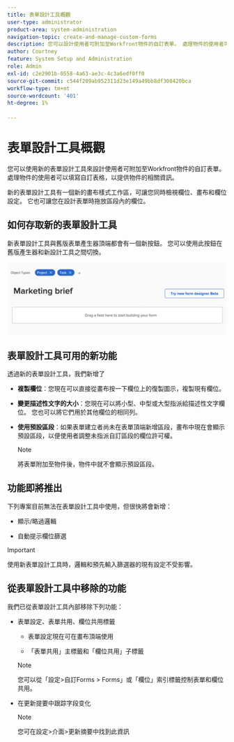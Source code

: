 ```yaml
---
title: 表單設計工具概觀
user-type: administrator
product-area: system-administration
navigation-topic: create-and-manage-custom-forms
description: 您可以設計使用者可附加至Workfront物件的自訂表單。 處理物件的使用者可以填寫自訂表格，以提供物件的相關資訊。
author: Courtney
feature: System Setup and Administration
role: Admin
exl-id: c2e2901b-0558-4a63-ae3c-4c3a6edf0ff0
source-git-commit: c544f209ab952311d23e149a49bb8df308420bca
workflow-type: tm+mt
source-wordcount: '401'
ht-degree: 1%

---
```


# 表單設計工具概觀

您可以使用新的表單設計工具來設計使用者可附加至Workfront物件的自訂表單。 處理物件的使用者可以填寫自訂表格，以提供物件的相關資訊。

新的表單設計工具有一個新的畫布樣式工作區，可讓您同時檢視欄位、畫布和欄位設定。 它也可讓您在設計表單時拖放區段內的欄位。

<!-- add screenshot when field settings empty state is ready -->

## 如何存取新的表單設計工具

新表單設計工具與舊版表單產生器頂端都會有一個新按鈕。 您可以使用此按鈕在舊版產生器和新設計工具之間切換。

![](assets/switch-views.png)

## 表單設計工具可用的新功能

透過新的表單設計工具，我們新增了

* **複製欄位**：您現在可以直接從畫布按一下欄位上的復製圖示，複製現有欄位。

* **變更描述性文字的大小**：您現在可以將小型、中型或大型指派給描述性文字欄位。 您也可以將它們用於其他欄位的相同列。

* **使用預設區段**：如果表單建立者尚未在表單頂端新增區段，畫布中現在會顯示預設區段，以便使用者調整未指派自訂區段的欄位許可權。

   >[!NOTE]
   >
   >將表單附加至物件後，物件中就不會顯示預設區段。

## 功能即將推出

下列專案目前無法在表單設計工具中使用，但很快將會新增：

* 顯示/略過邏輯

* 自動提示欄位篩選

>[!IMPORTANT]
>
>使用新表單設計工具時，邏輯和預先輸入篩選器的現有設定不受影響。

## 從表單設計工具中移除的功能

我們已從表單設計工具內部移除下列功能：


* 表單設定、表單共用、欄位共用標籤

   * 表單設定現在可在畫布頂端使用

   * 「表單共用」主標籤和「欄位共用」子標籤
   >[!NOTE]
   >
   >您可以從「設定>自訂Forms > Forms」或「欄位」索引標籤控制表單和欄位共用。

* 在更新提要中跟踪字段变化
   >[!NOTE]
   >
   >您可在設定>介面>更新摘要中找到此資訊

